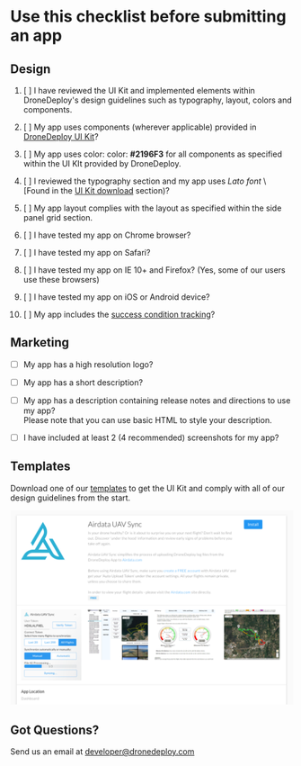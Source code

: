 # Use this checklist before submitting an app

## Design

1. [ ] I have reviewed the UI Kit and implemented elements within DroneDeploy's design guidelines such as typography, layout, colors and components.

2. [ ] My app uses components \(wherever applicable\) provided in [DroneDeploy UI Kit](https://dronedeploy.gitbooks.io/dronedeploy-apps/content/getting_started.html)?

3. [ ] My app uses color: color: **\#2196F3** for all components as specified within the UI KIt provided by DroneDeploy.

4. [ ] I reviewed the typography section and my app uses _Lato font_ \ [Found in the [UI Kit download](https://dronedeploy.gitbooks.io/dronedeploy-apps/content/template.html) section)?

5. [ ] My app layout complies with the layout as specified within the side panel grid section.

6. [ ] I have tested my app on Chrome browser?

7. [ ] I have tested my app on Safari?

8. [ ] I have tested my app on IE 10+ and Firefox? \(Yes, some of our users use these browsers\)

9. [ ] I have tested my app on iOS or Android device?

10. [ ] My app includes the [success condition tracking](https://dronedeploy.gitbooks.io/dronedeploy-apps/content/success-condition.html)?

## Marketing

* [ ] My app has a high resolution logo?
* [ ] My app has a short description?
* [ ] My app has a description containing release notes and directions to use my app?  
  Please note that you can use basic HTML to style your description.

* [ ] I have included at least 2 \(4 recommended\) screenshots for my app?

## Templates

Download one of our [templates](https://dronedeploy.gitbooks.io/dronedeploy-apps/content/template.html) to get the UI Kit and comply with all of our design guidelines from the start. 

![](/assets/airdata.png)

## Got Questions?

Send us an email at developer@dronedeploy.com
